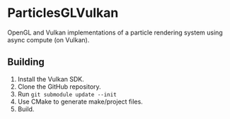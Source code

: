 # ParticlesGLVulkan

OpenGL and Vulkan implementations of a particle rendering system using async compute (on Vulkan).

## Building
1. Install the Vulkan SDK.
2. Clone the GitHub repository.
3. Run `git submodule update --init`
4. Use CMake to generate make/project files.
5. Build.

